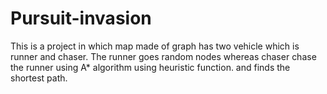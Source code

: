 # Pursuit-invasion
This is a project in which map made of graph has two vehicle which is runner and chaser. The runner goes random nodes whereas chaser chase the runner  using A* algorithm using heuristic function. and finds the shortest path. 

